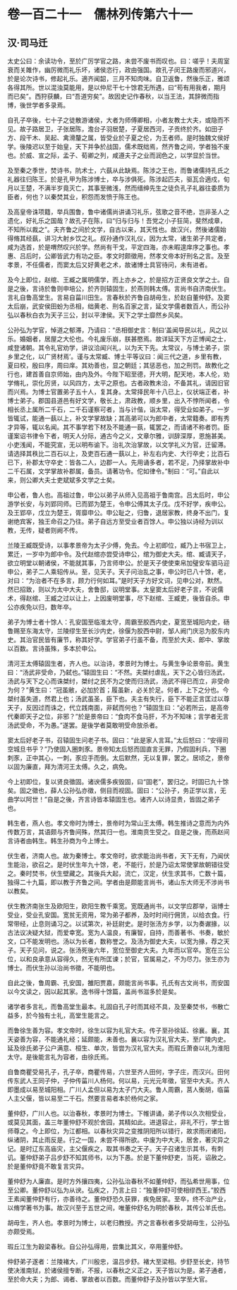 # 卷一百二十一　儒林列传第六十一

## 汉·司马迁

太史公曰：余读功令，至於广厉学官之路，未尝不废书而叹也。曰：嗟乎！夫周室衰而关雎作，幽厉微而礼乐坏，诸侯恣行，政由强国。故孔子闵王路废而邪道兴，於是论次诗书，修起礼乐。適齐闻韶，三月不知肉味。自卫返鲁，然後乐正，雅颂各得其所。世以混浊莫能用，是以仲尼干七十馀君无所遇，曰“苟有用我者，期月而已矣”。西狩获麟，曰“吾道穷矣”。故因史记作春秋，以当王法，其辞微而指博，後世学者多录焉。  
  
自孔子卒後，七十子之徒散游诸侯，大者为师傅卿相，小者友教士大夫，或隐而不见。故子路居卫，子张居陈，澹台子羽居楚，子夏居西河，子贡终於齐。如田子方、段干木、吴起、禽滑釐之属，皆受业於子夏之伦，为王者师。是时独魏文侯好学。後陵迟以至于始皇，天下并争於战国，儒术既绌焉，然齐鲁之间，学者独不废也。於威、宣之际，孟子、荀卿之列，咸遵夫子之业而润色之，以学显於当世。  
  
及至秦之季世，焚诗书，阬术士，六蓺从此缺焉。陈涉之王也，而鲁诸儒持孔氏之礼器往归陈王。於是孔甲为陈涉博士，卒与涉俱死。陈涉起匹夫，驱瓦合適戍，旬月以王楚，不满半岁竟灭亡，其事至微浅，然而缙绅先生之徒负孔子礼器往委质为臣者，何也？以秦焚其业，积怨而发愤于陈王也。  
  
及高皇帝诛项籍，举兵围鲁，鲁中诸儒尚讲诵习礼乐，弦歌之音不绝，岂非圣人之遗化，好礼乐之国哉？故孔子在陈，曰“归与归与！吾党之小子狂简，斐然成章，不知所以裁之”。夫齐鲁之间於文学，自古以来，其天性也。故汉兴，然後诸儒始得脩其经蓺，讲习大射乡饮之礼。叔孙通作汉礼仪，因为太常，诸生弟子共定者，咸为选首，於是喟然叹兴於学。然尚有干戈，平定四海，亦未暇遑庠序之事也。孝惠、吕后时，公卿皆武力有功之臣。孝文时颇徵用，然孝文帝本好刑名之言。及至孝景，不任儒者，而窦太后又好黄老之术，故诸博士具官待问，未有进者。  
  
及今上即位，赵绾、王臧之属明儒学，而上亦乡之，於是招方正贤良文学之士。自是之後，言诗於鲁则申培公，於齐则辕固生，於燕则韩太傅。言尚书自济南伏生。言礼自鲁高堂生。言易自菑川田生。言春秋於齐鲁自胡毋生，於赵自董仲舒。及窦太后崩，武安侯田蚡为丞相，绌黄老、刑名百家之言，延文学儒者数百人，而公孙弘以春秋白衣为天子三公，封以平津侯。天下之学士靡然乡风矣。  
  
公孙弘为学官，悼道之郁滞，乃请曰：“丞相御史言：制曰‘盖闻导民以礼，风之以乐。婚姻者，居屋之大伦也。今礼废乐崩，朕甚愍焉。故详延天下方正博闻之士，咸登诸朝。其令礼官劝学，讲议洽闻兴礼，以为天下先。太常议，与博士弟子，崇乡里之化，以广贤材焉’。谨与太常臧、博士平等议曰：闻三代之道，乡里有教，夏曰校，殷曰序，周曰庠。其劝善也，显之朝廷；其惩恶也，加之刑罚。故教化之行也，建首善自京师始，由内及外。今陛下昭至德，开大明，配天地，本人伦，劝学脩礼，崇化厉贤，以风四方，太平之原也。古者政教未洽，不备其礼，请因旧官而兴焉。为博士官置弟子五十人，复其身。太常择民年十八已上，仪状端正者，补博士弟子。郡国县道邑有好文学，敬长上，肃政教，顺乡里，出入不悖所闻者，令相长丞上属所二千石，二千石谨察可者，当与计偕，诣太常，得受业如弟子。一岁皆辄试，能通一蓺以上，补文学掌故缺；其高弟可以为郎中者，太常籍奏。即有秀才异等，辄以名闻。其不事学若下材及不能通一蓺，辄罢之，而请诸不称者罚。臣谨案诏书律令下者，明天人分际，通古今之义，文章尔雅，训辞深厚，恩施甚美。小吏浅闻，不能究宣，无以明布谕下。治礼次治掌故，以文学礼义为官，迁留滞。请选择其秩比二百石以上，及吏百石通一蓺以上，补左右内史、大行卒史；比百石已下，补郡太守卒史：皆各二人，边郡一人。先用诵多者，若不足，乃择掌故补中二千石属，文学掌故补郡属，备员。请著功令。佗如律令。”制曰：“可。”自此以来，则公卿大夫士吏斌斌多文学之士矣。  
  
申公者，鲁人也。高祖过鲁，申公以弟子从师入见高祖于鲁南宫。吕太后时，申公游学长安，与刘郢同师。已而郢为楚王，令申公傅其太子戊。戊不好学，疾申公。及王郢卒，戊立为楚王，胥靡申公。申公耻之，归鲁，退居家教，终身不出门，复谢绝宾客，独王命召之乃往。弟子自远方至受业者百馀人。申公独以诗经为训以教，无传，疑者则阙不传。  
  
兰陵王臧既受诗，以事孝景帝为太子少傅，免去。今上初即位，臧乃上书宿卫上，累迁，一岁中为郎中令。及代赵绾亦尝受诗申公，绾为御史大夫。绾、臧请天子，欲立明堂以朝诸侯，不能就其事，乃言师申公。於是天子使使束帛加璧安车驷马迎申公，弟子二人乘轺传从。至，见天子。天子问治乱之事，申公时已八十馀，老，对曰：“为治者不在多言，顾力行何如耳。”是时天子方好文词，见申公对，默然。然已招致，则以为太中大夫，舍鲁邸，议明堂事。太皇窦太后好老子言，不说儒术，得赵绾、王臧之过以让上，上因废明堂事，尽下赵绾、王臧吏，後皆自杀。申公亦疾免以归，数年卒。  
  
弟子为博士者十馀人：孔安国至临淮太守，周霸至胶西内史，夏宽至城阳内史，砀鲁赐至东海太守，兰陵缪生至长沙内史，徐偃为胶西中尉，邹人阙门庆忌为胶东内史。其治官民皆有廉节，称其好学。学官弟子行虽不备，而至於大夫、郎中、掌故以百数。言诗虽殊，多本於申公。  
  
清河王太傅辕固生者，齐人也。以治诗，孝景时为博士。与黄生争论景帝前。黄生曰：“汤武非受命，乃弑也。”辕固生曰：“不然。夫桀纣虐乱，天下之心皆归汤武，汤武与天下之心而诛桀纣，桀纣之民不为之使而归汤武，汤武不得已而立，非受命为何？”黄生曰：“冠虽敝，必加於首；履虽新，必关於足。何者，上下之分也。今桀纣虽失道，然君上也；汤武虽圣，臣下也。夫主有失行，臣下不能正言匡过以尊天子，反因过而诛之，代立践南面，非弑而何也？”辕固生曰：“必若所云，是高帝代秦即天子之位，非邪？”於是景帝曰：“食肉不食马肝，不为不知味；言学者无言汤武受命，不为愚。”遂罢。是後学者莫敢明受命放杀者。  
  
窦太后好老子书，召辕固生问老子书。固曰：“此是家人言耳。”太后怒曰：“安得司空城旦书乎？”乃使固入圈刺豕。景帝知太后怒而固直言无罪，乃假固利兵，下圈刺豕，正中其心，一刺，豕应手而倒。太后默然，无以复罪，罢之。居顷之，景帝以固为廉直，拜为清河王太傅。久之，病免。  
  
今上初即位，复以贤良徵固。诸谀儒多疾毁固，曰“固老”，罢归之。时固已九十馀矣。固之徵也，薛人公孙弘亦徵，侧目而视固。固曰：“公孙子，务正学以言，无曲学以阿世！”自是之後，齐言诗皆本辕固生也。诸齐人以诗显贵，皆固之弟子也。  
  
韩生者，燕人也。孝文帝时为博士，景帝时为常山王太傅。韩生推诗之意而为内外传数万言，其语颇与齐鲁间殊，然其归一也。淮南贲生受之。自是之後，而燕赵间言诗者由韩生。韩生孙商为今上博士。  
  
伏生者，济南人也。故为秦博士。孝文帝时，欲求能治尚书者，天下无有，乃闻伏生能治，欲召之。是时伏生年九十馀，老，不能行，於是乃诏太常使掌故朝错往受之。秦时焚书，伏生壁藏之。其後兵大起，流亡，汉定，伏生求其书，亡数十篇，独得二十九篇，即以教于齐鲁之间。学者由是颇能言尚书，诸山东大师无不涉尚书以教矣。  
  
伏生教济南张生及欧阳生，欧阳生教千乘宽。宽既通尚书，以文学应郡举，诣博士受业，受业孔安国。宽贫无资用，常为弟子都养，及时时间行佣赁，以给衣食。行常带经，止息则诵习之。以试第次，补廷尉史。是时张汤方乡学，以为奏谳掾，以古法议决疑大狱，而爱幸宽。宽为人温良，有廉智，自持，而善著书、书奏，敏於文，口不能发明也。汤以为长者，数称誉之。及汤为御史大夫，以宽为掾，荐之天子。天子见问，说之。张汤死後六年，宽位至御史大夫。九年而以官卒。宽在三公位，以和良承意从容得久，然无有所匡谏；於官，官属易之，不为尽力。张生亦为博士。而伏生孙以治尚书徵，不能明也。  
  
自此之後，鲁周霸、孔安国，雒阳贾嘉，颇能言尚书事。孔氏有古文尚书，而安国以今文读之，因以起其家。逸书得十馀篇，盖尚书滋多於是矣。  
  
诸学者多言礼，而鲁高堂生最本。礼固自孔子时而其经不具，及至秦焚书，书散亡益多，於今独有士礼，高堂生能言之。  
  
而鲁徐生善为容。孝文帝时，徐生以容为礼官大夫。传子至孙徐延、徐襄。襄，其天姿善为容，不能通礼经；延颇能，未善也。襄以容为汉礼官大夫，至广陵内史。延及徐氏弟子公户满意、桓生、单次，皆尝为汉礼官大夫。而瑕丘萧奋以礼为淮阳太守。是後能言礼为容者，由徐氏焉。  
  
自鲁商瞿受易孔子，孔子卒，商瞿传易，六世至齐人田何，字子庄，而汉兴。田何传东武人王同子仲，子仲传菑川人杨何。何以易，元光元年徵，官至中大夫。齐人即墨成以易至城阳相。广川人孟但以易为太子门大夫。鲁人周霸，莒人衡胡，临菑人主父偃，皆以易至二千石。然要言易者本於杨何之家。  
  
董仲舒，广川人也。以治春秋，孝景时为博士。下帷讲诵，弟子传以久次相受业，或莫见其面，盖三年董仲舒不观於舍园，其精如此。进退容止，非礼不行，学士皆师尊之。今上即位，为江都相。以春秋灾异之变推阴阳所以错行，故求雨闭诸阳，纵诸阴，其止雨反是。行之一国，未尝不得所欲。中废为中大夫，居舍，著灾异之记。是时辽东高庙灾，主父偃疾之，取其书奏之天子。天子召诸生示其书，有刺讥。董仲舒弟子吕步舒不知其师书，以为下愚。於是下董仲舒吏，当死，诏赦之。於是董仲舒竟不敢复言灾异。  
  
董仲舒为人廉直。是时方外攘四夷，公孙弘治春秋不如董仲舒，而弘希世用事，位至公卿。董仲舒以弘为从谀。弘疾之，乃言上曰：“独董仲舒可使相缪西王。”胶西王素闻董仲舒有行，亦善待之。董仲舒恐久获罪，疾免居家。至卒，终不治产业，以脩学著书为事。故汉兴至于五世之间，唯董仲舒名为明於春秋，其传公羊氏也。  
  
胡毋生，齐人也。孝景时为博士，以老归教授。齐之言春秋者多受胡毋生，公孙弘亦颇受焉。  
  
瑕丘江生为穀梁春秋。自公孙弘得用，尝集比其义，卒用董仲舒。  
  
仲舒弟子遂者：兰陵褚大，广川殷忠，温吕步舒。褚大至梁相。步舒至长史，持节使决淮南狱，於诸侯擅专断，不报，以春秋之义正之，天子皆以为是。弟子通者，至於命大夫；为郎、谒者、掌故者以百数。而董仲舒子及孙皆以学至大官。  
  
